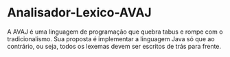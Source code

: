 # Analisador-Lexico-AVAJ

A AVAJ é uma linguagem de programação que quebra tabus e rompe com o tradicionalismo. Sua proposta é implementar a linguagem Java só que ao contrário, ou seja, todos os lexemas devem ser escritos de trás para frente.
